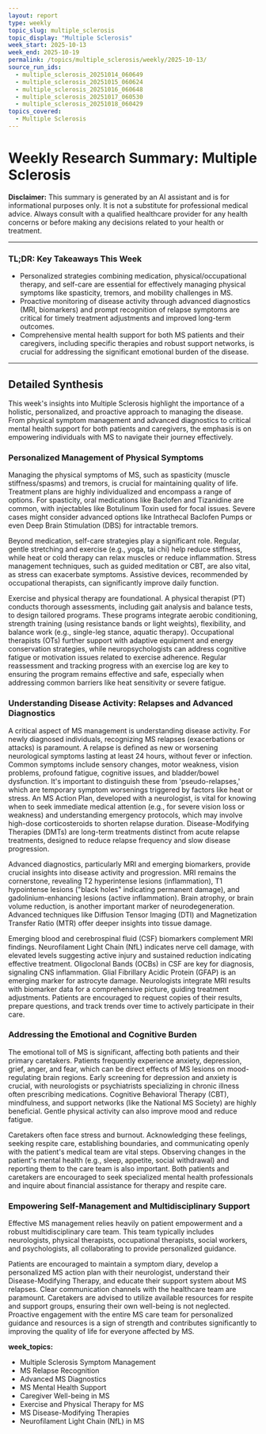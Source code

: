 ```yaml
---
layout: report
type: weekly
topic_slug: multiple_sclerosis
topic_display: "Multiple Sclerosis"
week_start: 2025-10-13
week_end: 2025-10-19
permalink: /topics/multiple_sclerosis/weekly/2025-10-13/
source_run_ids:
  - multiple_sclerosis_20251014_060649
  - multiple_sclerosis_20251015_060624
  - multiple_sclerosis_20251016_060648
  - multiple_sclerosis_20251017_060530
  - multiple_sclerosis_20251018_060429
topics_covered:
  - Multiple Sclerosis
---
```


# Weekly Research Summary: Multiple Sclerosis

**Disclaimer:** This summary is generated by an AI assistant and is for informational purposes only. It is not a substitute for professional medical advice. Always consult with a qualified healthcare provider for any health concerns or before making any decisions related to your health or treatment.

---

### **TL;DR: Key Takeaways This Week**
- Personalized strategies combining medication, physical/occupational therapy, and self-care are essential for effectively managing physical symptoms like spasticity, tremors, and mobility challenges in MS.
- Proactive monitoring of disease activity through advanced diagnostics (MRI, biomarkers) and prompt recognition of relapse symptoms are critical for timely treatment adjustments and improved long-term outcomes.
- Comprehensive mental health support for both MS patients and their caregivers, including specific therapies and robust support networks, is crucial for addressing the significant emotional burden of the disease.

---

## Detailed Synthesis

This week's insights into Multiple Sclerosis highlight the importance of a holistic, personalized, and proactive approach to managing the disease. From physical symptom management and advanced diagnostics to critical mental health support for both patients and caregivers, the emphasis is on empowering individuals with MS to navigate their journey effectively.

### Personalized Management of Physical Symptoms

Managing the physical symptoms of MS, such as spasticity (muscle stiffness/spasms) and tremors, is crucial for maintaining quality of life. Treatment plans are highly individualized and encompass a range of options. For spasticity, oral medications like Baclofen and Tizanidine are common, with injectables like Botulinum Toxin used for focal issues. Severe cases might consider advanced options like Intrathecal Baclofen Pumps or even Deep Brain Stimulation (DBS) for intractable tremors.

Beyond medication, self-care strategies play a significant role. Regular, gentle stretching and exercise (e.g., yoga, tai chi) help reduce stiffness, while heat or cold therapy can relax muscles or reduce inflammation. Stress management techniques, such as guided meditation or CBT, are also vital, as stress can exacerbate symptoms. Assistive devices, recommended by occupational therapists, can significantly improve daily function.

Exercise and physical therapy are foundational. A physical therapist (PT) conducts thorough assessments, including gait analysis and balance tests, to design tailored programs. These programs integrate aerobic conditioning, strength training (using resistance bands or light weights), flexibility, and balance work (e.g., single-leg stance, aquatic therapy). Occupational therapists (OTs) further support with adaptive equipment and energy conservation strategies, while neuropsychologists can address cognitive fatigue or motivation issues related to exercise adherence. Regular reassessment and tracking progress with an exercise log are key to ensuring the program remains effective and safe, especially when addressing common barriers like heat sensitivity or severe fatigue.

### Understanding Disease Activity: Relapses and Advanced Diagnostics

A critical aspect of MS management is understanding disease activity. For newly diagnosed individuals, recognizing MS relapses (exacerbations or attacks) is paramount. A relapse is defined as new or worsening neurological symptoms lasting at least 24 hours, without fever or infection. Common symptoms include sensory changes, motor weakness, vision problems, profound fatigue, cognitive issues, and bladder/bowel dysfunction. It's important to distinguish these from 'pseudo-relapses,' which are temporary symptom worsenings triggered by factors like heat or stress. An MS Action Plan, developed with a neurologist, is vital for knowing when to seek immediate medical attention (e.g., for severe vision loss or weakness) and understanding emergency protocols, which may involve high-dose corticosteroids to shorten relapse duration. Disease-Modifying Therapies (DMTs) are long-term treatments distinct from acute relapse treatments, designed to reduce relapse frequency and slow disease progression.

Advanced diagnostics, particularly MRI and emerging biomarkers, provide crucial insights into disease activity and progression. MRI remains the cornerstone, revealing T2 hyperintense lesions (inflammation), T1 hypointense lesions ("black holes" indicating permanent damage), and gadolinium-enhancing lesions (active inflammation). Brain atrophy, or brain volume reduction, is another important marker of neurodegeneration. Advanced techniques like Diffusion Tensor Imaging (DTI) and Magnetization Transfer Ratio (MTR) offer deeper insights into tissue damage.

Emerging blood and cerebrospinal fluid (CSF) biomarkers complement MRI findings. Neurofilament Light Chain (NfL) indicates nerve cell damage, with elevated levels suggesting active injury and sustained reduction indicating effective treatment. Oligoclonal Bands (OCBs) in CSF are key for diagnosis, signaling CNS inflammation. Glial Fibrillary Acidic Protein (GFAP) is an emerging marker for astrocyte damage. Neurologists integrate MRI results with biomarker data for a comprehensive picture, guiding treatment adjustments. Patients are encouraged to request copies of their results, prepare questions, and track trends over time to actively participate in their care.

### Addressing the Emotional and Cognitive Burden

The emotional toll of MS is significant, affecting both patients and their primary caretakers. Patients frequently experience anxiety, depression, grief, anger, and fear, which can be direct effects of MS lesions on mood-regulating brain regions. Early screening for depression and anxiety is crucial, with neurologists or psychiatrists specializing in chronic illness often prescribing medications. Cognitive Behavioral Therapy (CBT), mindfulness, and support networks (like the National MS Society) are highly beneficial. Gentle physical activity can also improve mood and reduce fatigue.

Caretakers often face stress and burnout. Acknowledging these feelings, seeking respite care, establishing boundaries, and communicating openly with the patient's medical team are vital steps. Observing changes in the patient's mental health (e.g., sleep, appetite, social withdrawal) and reporting them to the care team is also important. Both patients and caretakers are encouraged to seek specialized mental health professionals and inquire about financial assistance for therapy and respite care.

### Empowering Self-Management and Multidisciplinary Support

Effective MS management relies heavily on patient empowerment and a robust multidisciplinary care team. This team typically includes neurologists, physical therapists, occupational therapists, social workers, and psychologists, all collaborating to provide personalized guidance.

Patients are encouraged to maintain a symptom diary, develop a personalized MS action plan with their neurologist, understand their Disease-Modifying Therapy, and educate their support system about MS relapses. Clear communication channels with the healthcare team are paramount. Caretakers are advised to utilize available resources for respite and support groups, ensuring their own well-being is not neglected. Proactive engagement with the entire MS care team for personalized guidance and resources is a sign of strength and contributes significantly to improving the quality of life for everyone affected by MS.

**week_topics:**
- Multiple Sclerosis Symptom Management
- MS Relapse Recognition
- Advanced MS Diagnostics
- MS Mental Health Support
- Caregiver Well-being in MS
- Exercise and Physical Therapy for MS
- MS Disease-Modifying Therapies
- Neurofilament Light Chain (NfL) in MS
